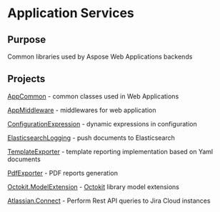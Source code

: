 # Application Services

## Purpose

Common libraries used by Aspose Web Applications backends

## Projects

[AppCommon](src/AppCommon/README.md) - common classes used in Web Applications

[AppMiddleware](src/AppMiddleware/README.md) - middlewares for web application

[ConfigurationExpression](src/ConfigurationExpression/README.md) - dynamic expressions in configuration

[ElasticsearchLogging](src/ElasticsearchLogging/README.md) - push documents to Elasticsearch

[TemplateExporter](src/TemplateExporter/README.md) - template reporting implementation based on Yaml documents

[PdfExporter](src/PdfExporter/README.md) - PDF reports generation

[Octokit.ModelExtension](src/Octokit.ModelExtension/README.md) - [Octokit](https://github.com/octokit) library model extensions

[Atlassian.Connect](src/Atlassian.Connect/README.md) - Perform Rest API queries to Jira Cloud instances



